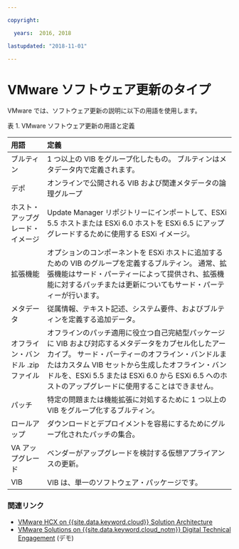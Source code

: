 ```yaml
---

copyright:

  years:  2016, 2018

lastupdated: "2018-11-01"

---
```


# VMware ソフトウェア更新のタイプ

VMware では、ソフトウェア更新の説明に以下の用語を使用します。

表 1. VMware ソフトウェア更新の用語と定義

| 用語 | 定義 |
|:------- |:----------- |
| ブルティン |	1 つ以上の VIB をグループ化したもの。 ブルティンはメタデータ内で定義されます。 |
| デポ |	オンラインで公開される VIB および関連メタデータの論理グループ |
| ホスト・アップグレード・イメージ |	Update Manager リポジトリーにインポートして、ESXi 5.5 ホストまたは ESXi 6.0 ホストを ESXi 6.5 にアップグレードするために使用する ESXi イメージ。 |
| 拡張機能 | 	オプションのコンポーネントを ESXi ホストに追加するための VIB のグループを定義するブルティン。 通常、拡張機能はサード・パーティーによって提供され、拡張機能に対するパッチまたは更新についてもサード・パーティーが行います。 |
| メタデータ |	従属情報、テキスト記述、システム要件、およびブルティンを定義する追加データ。 |
| オフライン・バンドル .zip ファイル |	オフラインのパッチ適用に役立つ自己完結型パッケージに VIB および対応するメタデータをカプセル化したアーカイブ。 サード・パーティーのオフライン・バンドルまたはカスタム VIB セットから生成したオフライン・バンドルを、ESXi 5.5 または ESXi 6.0 から ESXi 6.5 へのホストのアップグレードに使用することはできません。 |
| パッチ |	特定の問題または機能拡張に対処するために 1 つ以上の VIB をグループ化するブルティン。 |
| ロールアップ |	ダウンロードとデプロイメントを容易にするためにグループ化されたパッチの集合。 |
| VA アップグレード |	ベンダーがアップグレードを検討する仮想アプライアンスの更新。 |
| VIB |	VIB は、単一のソフトウェア・パッケージです。 |

### 関連リンク

* [VMware HCX on {{site.data.keyword.cloud}} Solution Architecture](https://www.ibm.com/cloud/garage/files/HCX_Architecture_Design.pdf)
* [VMware Solutions on {{site.data.keyword.cloud_notm}} Digital Technical Engagement](https://ibm-dte.mybluemix.net/ibm-vmware) (デモ)

